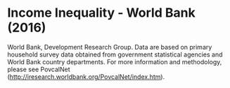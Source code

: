 # Income Inequality - World Bank (2016)

World Bank, Development Research Group. Data are based on primary household survey data obtained from government statistical agencies and World Bank country departments. For more information and methodology, please see PovcalNet (http://iresearch.worldbank.org/PovcalNet/index.htm).